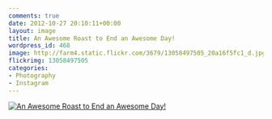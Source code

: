 ```yaml
---
comments: true
date: 2012-10-27 20:10:11+00:00
layout: image
title: An Awesome Roast to End an Awesome Day!
wordpress_id: 468
image: http://farm4.static.flickr.com/3679/13058497505_20a16f5fc1_d.jpg
flickrimg: 13058497505
categories:
- Photography
- Instagram
---
```


[![An Awesome Roast to End an Awesome Day!][thm]][img]

[thm]: //farm4.static.flickr.com/3679/13058497505_20a16f5fc1_d.jpg
[img]: //www.flickr.com/photos/richard-perry/13058497505/
